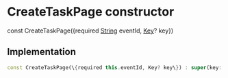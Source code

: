 


# CreateTaskPage constructor






const
CreateTaskPage(\{required [String](https:api.flutter.dev/flutter/dart-core/String-class.html) eventId, [Key](https:api.flutter.dev/flutter/foundation/Key-class.html)? key\})





## Implementation

```dart
const CreateTaskPage(\{required this.eventId, Key? key\}) : super(key: key);
```







